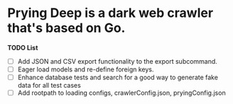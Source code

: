 # Prying Deep is a dark web crawler that's based on Go.
**TODO List**

- [ ] Add JSON and CSV export functionality to the export subcommand.
- [ ] Eager load models and re-define foreign keys.
- [ ] Enhance database tests and search for a good way to generate fake data for all test cases
- [ ] Add rootpath to loading configs, crawlerConfig.json, pryingConfig.json